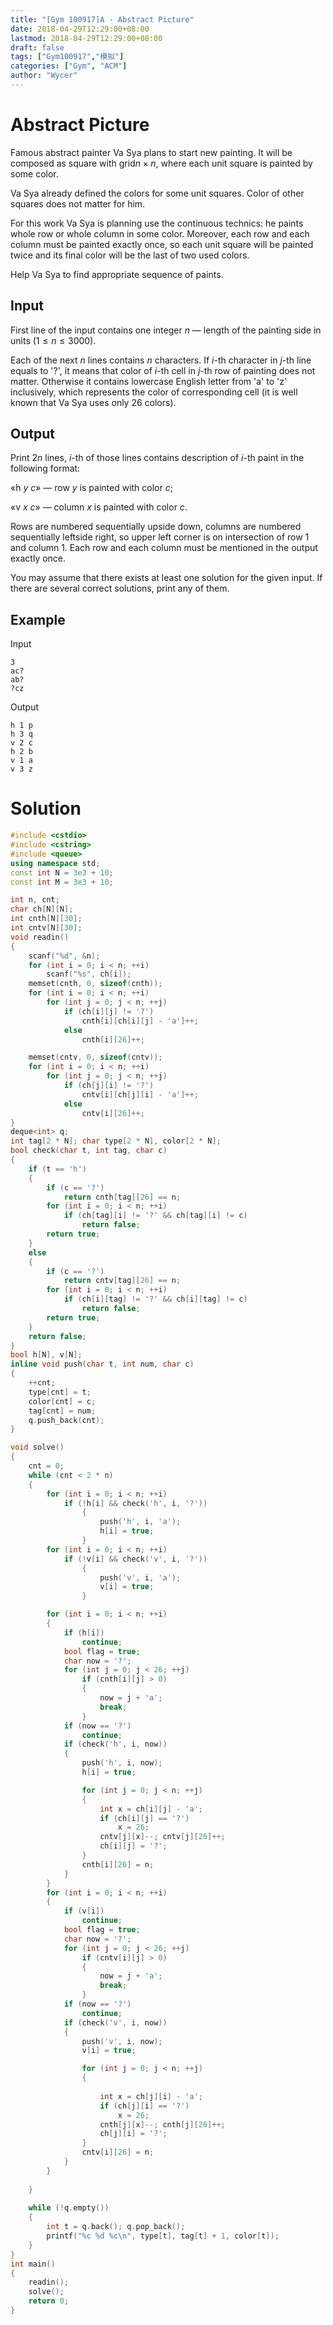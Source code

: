 ```yaml
---
title: "[Gym 100917]A - Abstract Picture"
date: 2018-04-29T12:29:00+08:00
lastmod: 2018-04-29T12:29:00+08:00
draft: false
tags: ["Gym100917","模拟"]
categories: ["Gym", "ACM"]
author: "Wycer"
---
```




# Abstract Picture

Famous abstract painter Va Sya plans to start new painting. It will be composed as square with grid$n \times n$, where each unit square is painted by some color.

Va Sya already defined the colors for some unit squares. Color of other squares does not matter for him.

For this work Va Sya is planning use the continuous technics: he paints whole row or whole column in some color. Moreover, each row and each column must be painted exactly once, so each unit square will be painted twice and its final color will be the last of two used colors.

Help Va Sya to find appropriate sequence of paints.

## Input

First line of the input contains one integer *n* — length of the painting side in units ($1 \leq n \leq 3000$).

Each of the next *n* lines contains *n* characters. If *i*-th character in *j*-th line equals to '?', it means that color of *i*-th cell in *j*-th row of painting does not matter. Otherwise it contains lowercase English letter from 'a' to 'z' inclusively, which represents the color of corresponding cell (it is well known that Va Sya uses only 26 colors).

## Output

Print 2*n* lines, *i*-th of those lines contains description of *i*-th paint in the following format:

«h *y* *c*» — row *y* is painted with color *c*;

«v *x* *c*» — column *x* is painted with color *c*.

Rows are numbered sequentially upside down, columns are numbered sequentially leftside right, so upper left corner is on intersection of row 1 and column 1. Each row and each column must be mentioned in the output exactly once.

You may assume that there exists at least one solution for the given input. If there are several correct solutions, print any of them.

## Example

Input

``` plain
3
ac?
ab?
?cz
```

Output

``` plain
h 1 p
h 3 q
v 2 c
h 2 b
v 1 a
v 3 z
```

# Solution

``` cpp
#include <cstdio>
#include <cstring>
#include <queue>
using namespace std;
const int N = 3e3 + 10;
const int M = 3e3 + 10;

int n, cnt;
char ch[N][N];
int cnth[N][30];
int cntv[N][30];
void readin()
{
    scanf("%d", &n);
    for (int i = 0; i < n; ++i)
        scanf("%s", ch[i]);
    memset(cnth, 0, sizeof(cnth));
    for (int i = 0; i < n; ++i)
        for (int j = 0; j < n; ++j)
            if (ch[i][j] != '?')
                cnth[i][ch[i][j] - 'a']++;
            else 
                cnth[i][26]++;

    memset(cntv, 0, sizeof(cntv));
    for (int i = 0; i < n; ++i)
        for (int j = 0; j < n; ++j)
            if (ch[j][i] != '?')
                cntv[i][ch[j][i] - 'a']++;
            else 
                cntv[i][26]++;
}
deque<int> q;
int tag[2 * N]; char type[2 * N], color[2 * N];
bool check(char t, int tag, char c)
{
    if (t == 'h')
    {
        if (c == '?')
            return cnth[tag][26] == n;
        for (int i = 0; i < n; ++i)
            if (ch[tag][i] != '?' && ch[tag][i] != c)
                return false;
        return true;
    }
    else
    {
        if (c == '?')
            return cntv[tag][26] == n;
        for (int i = 0; i < n; ++i)
            if (ch[i][tag] != '?' && ch[i][tag] != c)
                return false;
        return true;
    }
    return false;
}
bool h[N], v[N];
inline void push(char t, int num, char c)
{
    ++cnt;
    type[cnt] = t;
    color[cnt] = c;
    tag[cnt] = num;
    q.push_back(cnt);
}

void solve()
{
    cnt = 0;
    while (cnt < 2 * n)
    {
        for (int i = 0; i < n; ++i)
            if (!h[i] && check('h', i, '?'))
                {
                    push('h', i, 'a');
                    h[i] = true;
                }
        for (int i = 0; i < n; ++i)
            if (!v[i] && check('v', i, '?'))
                {
                    push('v', i, 'a');
                    v[i] = true;
                } 

        for (int i = 0; i < n; ++i)
        {
            if (h[i])
                continue;
            bool flag = true;
            char now = '?';
            for (int j = 0; j < 26; ++j)
                if (cnth[i][j] > 0)
                {
                    now = j + 'a';
                    break;
                }
            if (now == '?')
                continue;
            if (check('h', i, now))
            {
                push('h', i, now);
                h[i] = true;

                for (int j = 0; j < n; ++j)
                {
                    int x = ch[i][j] - 'a';
                    if (ch[i][j] == '?')
                        x = 26;
                    cntv[j][x]--; cntv[j][26]++;
                    ch[i][j] = '?';
                }
                cnth[i][26] = n;
            }
        }
        for (int i = 0; i < n; ++i)
        {
            if (v[i])
                continue;
            bool flag = true;
            char now = '?';
            for (int j = 0; j < 26; ++j)
                if (cntv[i][j] > 0)
                {
                    now = j + 'a';
                    break;
                }
            if (now == '?')
                continue;
            if (check('v', i, now))
            {
                push('v', i, now);
                v[i] = true;

                for (int j = 0; j < n; ++j)
                {
                    
                    int x = ch[j][i] - 'a';
                    if (ch[j][i] == '?')
                        x = 26;
                    cnth[j][x]--; cnth[j][26]++;
                    ch[j][i] = '?';
                }
                cntv[i][26] = n;
            }
        }
        
    }
    
    while (!q.empty())
    {
        int t = q.back(); q.pop_back();
        printf("%c %d %c\n", type[t], tag[t] + 1, color[t]);
    }
}
int main()
{
    readin();
    solve();
    return 0;
}
```

